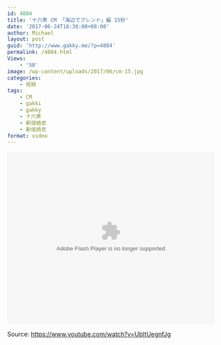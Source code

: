 ```yaml
---
id: 4884
title: '十六茶 CM 「海辺でブレンド」編 15秒'
date: '2017-06-24T18:30:00+08:00'
author: Michael
layout: post
guid: 'http://www.gakky.me/?p=4884'
permalink: /4884.html
Views:
    - '58'
image: /wp-content/uploads/2017/06/cm-15.jpg
categories:
    - 视频
tags:
    - CM
    - gakki
    - gakky
    - 十六茶
    - 新垣結衣
    - 新垣结衣
format: video
---
```


<embed align="middle" height="400" src="http://player.youku.com/player.php/sid/XMjgxNzM5NDI2NA==/v.swf" type="application/x-shockwave-flash" width="480"></embed>

Source: <https://www.youtube.com/watch?v=UbItUegnfJg>